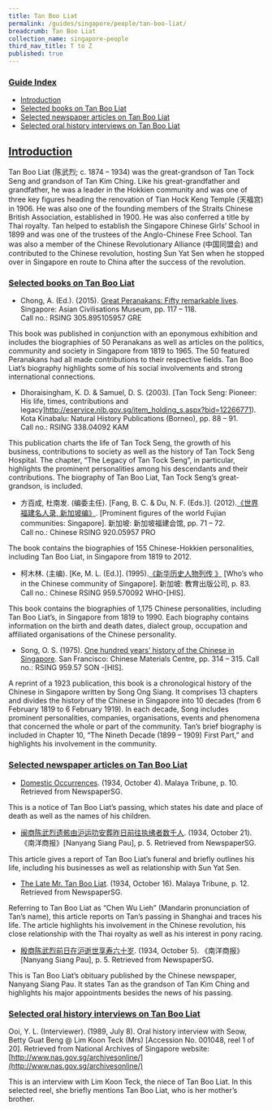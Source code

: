 ```yaml
---
title: Tan Boo Liat
permalink: /guides/singapore/people/tan-boo-liat/
breadcrumb: Tan Boo Liat
collection_name: singapore-people
third_nav_title: T to Z
published: true
---
```


### <u>Guide Index</u>

* [Introduction](#introduction)
* [Selected books on Tan Boo Liat](#selected-books-on-tan-boo-liat)
* [Selected newspaper articles on Tan Boo Liat](#selected-newspaper-articles-on-tan-boo-liat)
* [Selected oral history interviews on Tan Boo Liat](#selected-oral-history-interviews-on-tan-boo-liat)

## <u>Introduction</u>

Tan Boo Liat (陈武烈; c. 1874 – 1934) was the great-grandson of Tan Tock Seng and grandson of Tan Kim Ching. Like his great-grandfather and grandfather, he was a leader in the Hokkien community and was one of three key figures heading the renovation of Tian Hock Keng Temple (天福宫) in 1906. He was also one of the founding members of the Straits Chinese British Association, established in 1900. He was also conferred a title by Thai royalty. Tan helped to establish the Singapore Chinese Girls’ School in 1899 and was one of the trustees of the Anglo-Chinese Free School. Tan was also a member of the Chinese Revolutionary Alliance (中国同盟会) and contributed to the Chinese revolution, hosting Sun Yat Sen when he stopped over in Singapore en route to China after the success of the revolution.


### <u>Selected books on Tan Boo Liat</u>

* Chong, A. (Ed.). (2015). [Great Peranakans: Fifty remarkable lives](http://eservice.nlb.gov.sg/item_holding_s.aspx?bid=201273828). Singapore: Asian Civilisations Museum, pp. 117 – 118. <br>
Call no.: RSING 305.895105957 GRE

This book was published in conjunction with an eponymous exhibition and includes the biographies of 50 Peranakans as well as articles on the politics, community and society in Singapore from 1819 to 1965. The 50 featured Peranakans had all made contributions to their respective fields. Tan Boo Liat’s biography highlights some of his social involvements and strong international connections.


* Dhoraisingham, K. D. & Samuel, D. S. (2003). [Tan Tock Seng: Pioneer: His life, times, contributions and legacy]http://eservice.nlb.gov.sg/item_holding_s.aspx?bid=12266771). Kota Kinabalu: Natural History Publications (Borneo), pp. 88 – 91. <br>
Call no.: RSING 338.04092 KAM

This publication charts the life of Tan Tock Seng, the growth of his business, contributions to society as well as the history of Tan Tock Seng Hospital. The chapter, “The Legacy of Tan Tock Seng”, in particular, highlights the prominent personalities among his descendants and their contributions. The biography of Tan Boo Liat, Tan Tock Seng’s great-grandson, is included.


* 方百成, 杜南发. (编委主任). [Fang, B. C. & Du, N. F. (Eds.)]. (2012).[《世界福建名人录, 新加坡编》](http://eservice.nlb.gov.sg/item_holding_s.aspx?bid=200125706). [Prominent figures of the world Fujian communities: Singapore]. 新加坡: 新加坡福建会馆, pp. 71 – 72. <br>
Call no.: Chinese RSING 920.05957 PRO

The book contains the biographies of 155 Chinese-Hokkien personalities, including Tan Boo Liat, in Singapore from 1819 to 2012.


* 柯木林. (主编). [Ke, M. L. (Ed.)]. (1995).[《新华历史人物列传 》](http://eservice.nlb.gov.sg/item_holding_s.aspx?bid=84500628) [Who’s who in the Chinese community of Singapore]. 新加坡: 教育出版公司, p. 83. <br>
Call no.: Chinese RSING 959.570092 WHO-\[HIS\].

This book contains the biographies of 1,175 Chinese personalities, including Tan Boo Liat’s, in Singapore from 1819 to 1990. Each biography contains information on the birth and death dates, dialect group, occupation and affiliated organisations of the Chinese personality.


* Song, O. S. (1975). [One hundred years’ history of the Chinese in Singapore](http://eservice.nlb.gov.sg/item_holding_s.aspx?bid=4157838). San Francisco: Chinese Materials Centre, pp. 314 – 315.
Call no.: RSING 959.57 SON -\[HIS\].

A reprint of a 1923 publication, this book is a chronological history of the Chinese in Singapore written by Song Ong Siang. It comprises 13 chapters and divides the history of the Chinese in Singapore into 10 decades (from 6 February 1819 to 6 February 1919). In each decade, Song includes prominent personalities, companies, organisations, events and phenomena that concerned the whole or part of the community. Tan’s brief biography is included in Chapter 10, “The Nineth Decade (1899 – 1909) First Part,” and highlights his involvement in the community.


### <u>Selected newspaper articles on Tan Boo Liat</u>

* [Domestic Occurrences](http://eresources.nlb.gov.sg/newspapers/Digitised/Article/maltribune19341004-1.2.75). (1934, October 4). Malaya Tribune, p. 10. Retrieved from NewspaperSG.

This is a notice of Tan Boo Liat’s passing, which states his date and place of death as well as the names of his children.


* [闽商陈武烈遗骸由沪运叻安葬昨日前往执绋者数千人](http://eresources.nlb.gov.sg/newspapers/Digitised/Article/nysp19341021-1.2.61). (1934, October 21). 《南洋商报》[Nanyang Siang Pau], p. 5. Retrieved from NewspaperSG.

This article gives a report of Tan Boo Liat’s funeral and briefly outlines his life, including his businesses as well as relationship with Sun Yat Sen.


* [The Late Mr. Tan Boo Liat](http://eresources.nlb.gov.sg/newspapers/Digitised/Article/maltribune19341016-1.2.99). (1934, October 16). Malaya Tribune, p. 12. Retrieved from NewspaperSG.

Referring to Tan Boo Liat as “Chen Wu Lieh” (Mandarin pronunciation of Tan’s name), this article reports on Tan’s passing in Shanghai and traces his life. The article highlights his involvement in the Chinese revolution, his close relationship with the Thai royalty as well as his interest in pony racing.


* [殷商陈武烈前日在沪逝世享寿六十岁](http://eresources.nlb.gov.sg/newspapers/Digitised/Article/nysp19341005-1.2.58.3). (1934, October 5). 《南洋商报》[Nanyang Siang Pau], p. 5. Retrieved from NewspaperSG.

This is Tan Boo Liat’s obituary published by the Chinese newspaper, Nanyang Siang Pau. It states Tan as the grandson of Tan Kim Ching and highlights his major appointments besides the news of his passing.



### <u>Selected oral history interviews on Tan Boo Liat</u>

Ooi, Y. L. (Interviewer). (1989, July 8). Oral history interview with Seow, Betty Guat Beng @ Lim Koon Teck (Mrs) [Accession No. 001048, reel 1 of 20]. Retrieved from National Archives of Singapore website: [http://www.nas.gov.sg/archivesonline/](http://www.nas.gov.sg/archivesonline/)

This is an interview with Lim Koon Teck, the niece of Tan Boo Liat. In this selected reel, she briefly mentions Tan Boo Liat, who is her mother’s brother.